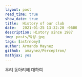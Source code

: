 ```yaml
---
layout: post
read_time: true
show_date: true
title:  History of our club
date:   2021-01-25 13:32:20 -0600
description: History since 1987
img: posts/박성.jpg 
tags: [astrnomy]
author: Armando Maynez
github:  amaynez/Perceptron/
mathjax: yes
---
```


우리 동아리에 대하여

